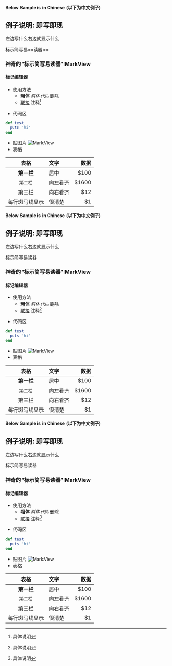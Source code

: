 __Below Sample is in Chinese (以下为中文例子)__
## 例子说明: 即写即现
左边写什么右边就显示什么

标示简写易==读器==

### 神奇的“标示简写易读器” MarkView
#### 标记编辑器
* 使用方法
  - **粗体**  *斜体*  `代码`  ~~删除~~
  - [联接](http://google.com 'tooltip')  注释[^2]

[^2]: 具体说明

* 代码区

```ruby
def test
  puts 'hi'
end
```

* 贴图片
![MarkView](https://raw.github.com/swcool/swcool.github.io/master/assets/images/icon.png)
* 表格

|   表格         |    文字        | 数据    |
| :-----------: | :------------- | -----: |
| **第一栏**     | 居中           | $100   |
| `第二栏`       | 向左看齐        | $1600  |
| 第三栏         | 向右看齐        | $12    |
| 每行斑马线显示  | 很清楚          | $1     |

__Below Sample is in Chinese (以下为中文例子)__
## 例子说明: 即写即现
左边写什么右边就显示什么

标示简写易读器

### 神奇的“标示简写易读器” MarkView
#### 标记编辑器
* 使用方法
  - **粗体**  *斜体*  `代码`  ~~删除~~
  - [联接](http://google.com 'tooltip')  注释[^2]

[^2]: 具体说明

* 代码区

```ruby
def test
  puts 'hi'
end
```

* 贴图片
![MarkView](https://raw.github.com/swcool/swcool.github.io/master/assets/images/icon.png)
* 表格

|   表格         |    文字        | 数据    |
| :-----------: | :------------- | -----: |
| **第一栏**     | 居中           | $100   |
| `第二栏`       | 向左看齐        | $1600  |
| 第三栏         | 向右看齐        | $12    |
| 每行斑马线显示  | 很清楚          | $1     |

__Below Sample is in Chinese (以下为中文例子)__
## 例子说明: 即写即现
左边写什么右边就显示什么

标示简写易读器

### 神奇的“标示简写易读器” MarkView
#### 标记编辑器
* 使用方法
  - **粗体**  *斜体*  `代码`  ~~删除~~
  - [联接](http://google.com 'tooltip')  注释[^2]

[^2]: 具体说明

* 代码区

```ruby
def test
  puts 'hi'
end
```

* 贴图片
![MarkView](https://raw.github.com/swcool/swcool.github.io/master/assets/images/icon.png)
* 表格

|   表格         |    文字        | 数据    |
| :-----------: | :------------- | -----: |
| **第一栏**     | 居中           | $100   |
| `第二栏`       | 向左看齐        | $1600  |
| 第三栏         | 向右看齐        | $12    |
| 每行斑马线显示  | 很清楚          | $1     |
